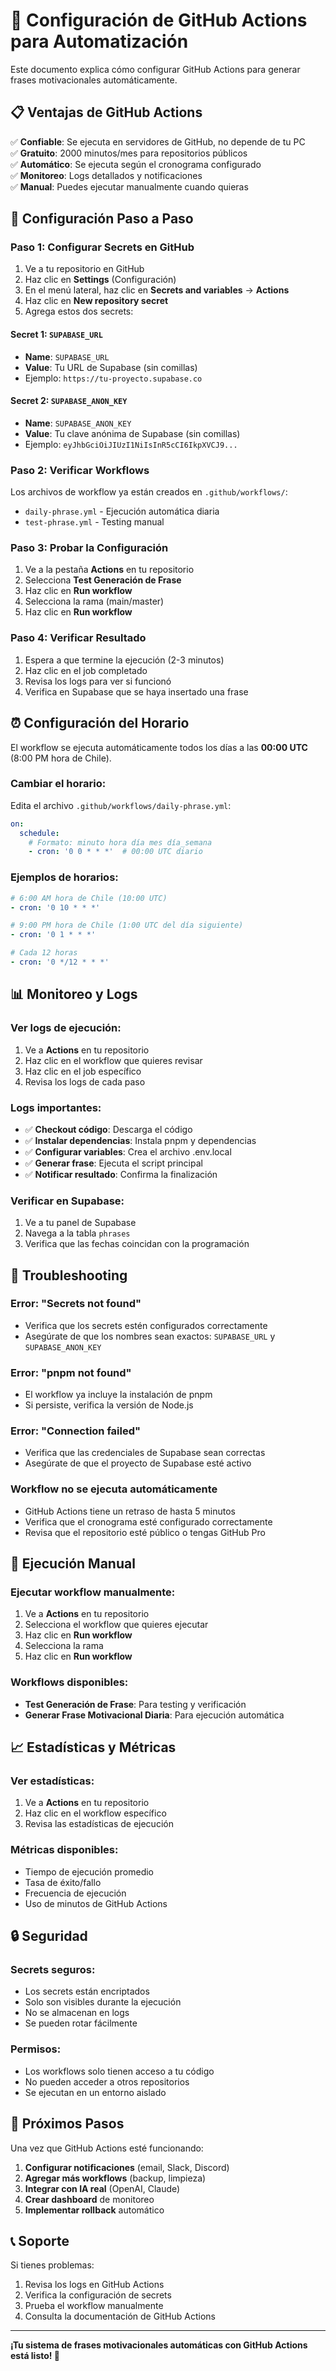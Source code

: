 # 🚀 Configuración de GitHub Actions para Automatización

Este documento explica cómo configurar GitHub Actions para generar frases motivacionales automáticamente.

## 📋 Ventajas de GitHub Actions

✅ **Confiable**: Se ejecuta en servidores de GitHub, no depende de tu PC  
✅ **Gratuito**: 2000 minutos/mes para repositorios públicos  
✅ **Automático**: Se ejecuta según el cronograma configurado  
✅ **Monitoreo**: Logs detallados y notificaciones  
✅ **Manual**: Puedes ejecutar manualmente cuando quieras  

## 🔧 Configuración Paso a Paso

### Paso 1: Configurar Secrets en GitHub

1. Ve a tu repositorio en GitHub
2. Haz clic en **Settings** (Configuración)
3. En el menú lateral, haz clic en **Secrets and variables** → **Actions**
4. Haz clic en **New repository secret**
5. Agrega estos dos secrets:

#### Secret 1: `SUPABASE_URL`
- **Name**: `SUPABASE_URL`
- **Value**: Tu URL de Supabase (sin comillas)
- Ejemplo: `https://tu-proyecto.supabase.co`

#### Secret 2: `SUPABASE_ANON_KEY`
- **Name**: `SUPABASE_ANON_KEY`
- **Value**: Tu clave anónima de Supabase (sin comillas)
- Ejemplo: `eyJhbGciOiJIUzI1NiIsInR5cCI6IkpXVCJ9...`

### Paso 2: Verificar Workflows

Los archivos de workflow ya están creados en `.github/workflows/`:

- `daily-phrase.yml` - Ejecución automática diaria
- `test-phrase.yml` - Testing manual

### Paso 3: Probar la Configuración

1. Ve a la pestaña **Actions** en tu repositorio
2. Selecciona **Test Generación de Frase**
3. Haz clic en **Run workflow**
4. Selecciona la rama (main/master)
5. Haz clic en **Run workflow**

### Paso 4: Verificar Resultado

1. Espera a que termine la ejecución (2-3 minutos)
2. Haz clic en el job completado
3. Revisa los logs para ver si funcionó
4. Verifica en Supabase que se haya insertado una frase

## ⏰ Configuración del Horario

El workflow se ejecuta automáticamente todos los días a las **00:00 UTC** (8:00 PM hora de Chile).

### Cambiar el horario:

Edita el archivo `.github/workflows/daily-phrase.yml`:

```yaml
on:
  schedule:
    # Formato: minuto hora día mes día_semana
    - cron: '0 0 * * *'  # 00:00 UTC diario
```

### Ejemplos de horarios:

```yaml
# 6:00 AM hora de Chile (10:00 UTC)
- cron: '0 10 * * *'

# 9:00 PM hora de Chile (1:00 UTC del día siguiente)
- cron: '0 1 * * *'

# Cada 12 horas
- cron: '0 */12 * * *'
```

## 📊 Monitoreo y Logs

### Ver logs de ejecución:
1. Ve a **Actions** en tu repositorio
2. Haz clic en el workflow que quieres revisar
3. Haz clic en el job específico
4. Revisa los logs de cada paso

### Logs importantes:
- ✅ **Checkout código**: Descarga el código
- ✅ **Instalar dependencias**: Instala pnpm y dependencias
- ✅ **Configurar variables**: Crea el archivo .env.local
- ✅ **Generar frase**: Ejecuta el script principal
- ✅ **Notificar resultado**: Confirma la finalización

### Verificar en Supabase:
1. Ve a tu panel de Supabase
2. Navega a la tabla `phrases`
3. Verifica que las fechas coincidan con la programación

## 🚨 Troubleshooting

### Error: "Secrets not found"
- Verifica que los secrets estén configurados correctamente
- Asegúrate de que los nombres sean exactos: `SUPABASE_URL` y `SUPABASE_ANON_KEY`

### Error: "pnpm not found"
- El workflow ya incluye la instalación de pnpm
- Si persiste, verifica la versión de Node.js

### Error: "Connection failed"
- Verifica que las credenciales de Supabase sean correctas
- Asegúrate de que el proyecto de Supabase esté activo

### Workflow no se ejecuta automáticamente
- GitHub Actions tiene un retraso de hasta 5 minutos
- Verifica que el cronograma esté configurado correctamente
- Revisa que el repositorio esté público o tengas GitHub Pro

## 🔄 Ejecución Manual

### Ejecutar workflow manualmente:
1. Ve a **Actions** en tu repositorio
2. Selecciona el workflow que quieres ejecutar
3. Haz clic en **Run workflow**
4. Selecciona la rama
5. Haz clic en **Run workflow**

### Workflows disponibles:
- **Test Generación de Frase**: Para testing y verificación
- **Generar Frase Motivacional Diaria**: Para ejecución automática

## 📈 Estadísticas y Métricas

### Ver estadísticas:
1. Ve a **Actions** en tu repositorio
2. Haz clic en el workflow específico
3. Revisa las estadísticas de ejecución

### Métricas disponibles:
- Tiempo de ejecución promedio
- Tasa de éxito/fallo
- Frecuencia de ejecución
- Uso de minutos de GitHub Actions

## 🔒 Seguridad

### Secrets seguros:
- Los secrets están encriptados
- Solo son visibles durante la ejecución
- No se almacenan en logs
- Se pueden rotar fácilmente

### Permisos:
- Los workflows solo tienen acceso a tu código
- No pueden acceder a otros repositorios
- Se ejecutan en un entorno aislado

## 🎯 Próximos Pasos

Una vez que GitHub Actions esté funcionando:

1. **Configurar notificaciones** (email, Slack, Discord)
2. **Agregar más workflows** (backup, limpieza)
3. **Integrar con IA real** (OpenAI, Claude)
4. **Crear dashboard** de monitoreo
5. **Implementar rollback** automático

## 📞 Soporte

Si tienes problemas:

1. Revisa los logs en GitHub Actions
2. Verifica la configuración de secrets
3. Prueba el workflow manualmente
4. Consulta la documentación de GitHub Actions

---

**¡Tu sistema de frases motivacionales automáticas con GitHub Actions está listo! 🚀** 